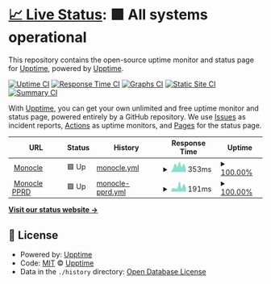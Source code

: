 # [📈 Live Status](https://upptime.github.io/upptime): <!--live status--> **🟩 All systems operational**

This repository contains the open-source uptime monitor and status page for [Upptime](https://upptime.js.org), powered by [Upptime](https://github.com/upptime/upptime).

[![Uptime CI](https://github.com/john-pope/monocle-status/workflows/Uptime%20CI/badge.svg)](https://github.com/john-pope/monocle-status/actions?query=workflow%3A%22Uptime+CI%22)
[![Response Time CI](https://github.com/john-pope/monocle-status/workflows/Response%20Time%20CI/badge.svg)](https://github.com/john-pope/monocle-status/actions?query=workflow%3A%22Response+Time+CI%22)
[![Graphs CI](https://github.com/john-pope/monocle-status/workflows/Graphs%20CI/badge.svg)](https://github.com/john-pope/monocle-status/actions?query=workflow%3A%22Graphs+CI%22)
[![Static Site CI](https://github.com/john-pope/monocle-status/workflows/Static%20Site%20CI/badge.svg)](https://github.com/john-pope/monocle-status/actions?query=workflow%3A%22Static+Site+CI%22)
[![Summary CI](https://github.com/john-pope/monocle-status/workflows/Summary%20CI/badge.svg)](https://github.com/john-pope/monocle-status/actions?query=workflow%3A%22Summary+CI%22)

With [Upptime](https://upptime.js.org), you can get your own unlimited and free uptime monitor and status page, powered entirely by a GitHub repository. We use [Issues](https://github.com/upptime/upptime/issues) as incident reports, [Actions](https://github.com/john-pope/monocle-status/actions) as uptime monitors, and [Pages](https://upptime.github.io/upptime) for the status page.

<!--start: status pages-->
<!-- This summary is generated by Upptime (https://github.com/upptime/upptime) -->
<!-- Do not edit this manually, your changes will be overwritten -->
<!-- prettier-ignore -->
| URL | Status | History | Response Time | Uptime |
| --- | ------ | ------- | ------------- | ------ |
| <img alt="" src="https://favicons.githubusercontent.com/monocle.usu.edu" height="13"> [Monocle](https://monocle.usu.edu/api/health-check) | 🟩 Up | [monocle.yml](https://github.com/john-pope/monocle-status/commits/HEAD/history/monocle.yml) | <details><summary><img alt="Response time graph" src="./graphs/monocle/response-time-week.png" height="20"> 353ms</summary><br><a href="https://john-pope.github.io/monocle-status/history/monocle"><img alt="Response time 326" src="https://img.shields.io/endpoint?url=https%3A%2F%2Fraw.githubusercontent.com%2Fjohn-pope%2Fmonocle-status%2FHEAD%2Fapi%2Fmonocle%2Fresponse-time.json"></a><br><a href="https://john-pope.github.io/monocle-status/history/monocle"><img alt="24-hour response time 158" src="https://img.shields.io/endpoint?url=https%3A%2F%2Fraw.githubusercontent.com%2Fjohn-pope%2Fmonocle-status%2FHEAD%2Fapi%2Fmonocle%2Fresponse-time-day.json"></a><br><a href="https://john-pope.github.io/monocle-status/history/monocle"><img alt="7-day response time 353" src="https://img.shields.io/endpoint?url=https%3A%2F%2Fraw.githubusercontent.com%2Fjohn-pope%2Fmonocle-status%2FHEAD%2Fapi%2Fmonocle%2Fresponse-time-week.json"></a><br><a href="https://john-pope.github.io/monocle-status/history/monocle"><img alt="30-day response time 326" src="https://img.shields.io/endpoint?url=https%3A%2F%2Fraw.githubusercontent.com%2Fjohn-pope%2Fmonocle-status%2FHEAD%2Fapi%2Fmonocle%2Fresponse-time-month.json"></a><br><a href="https://john-pope.github.io/monocle-status/history/monocle"><img alt="1-year response time 326" src="https://img.shields.io/endpoint?url=https%3A%2F%2Fraw.githubusercontent.com%2Fjohn-pope%2Fmonocle-status%2FHEAD%2Fapi%2Fmonocle%2Fresponse-time-year.json"></a></details> | <details><summary><a href="https://john-pope.github.io/monocle-status/history/monocle">100.00%</a></summary><a href="https://john-pope.github.io/monocle-status/history/monocle"><img alt="All-time uptime 100.00%" src="https://img.shields.io/endpoint?url=https%3A%2F%2Fraw.githubusercontent.com%2Fjohn-pope%2Fmonocle-status%2FHEAD%2Fapi%2Fmonocle%2Fuptime.json"></a><br><a href="https://john-pope.github.io/monocle-status/history/monocle"><img alt="24-hour uptime 100.00%" src="https://img.shields.io/endpoint?url=https%3A%2F%2Fraw.githubusercontent.com%2Fjohn-pope%2Fmonocle-status%2FHEAD%2Fapi%2Fmonocle%2Fuptime-day.json"></a><br><a href="https://john-pope.github.io/monocle-status/history/monocle"><img alt="7-day uptime 100.00%" src="https://img.shields.io/endpoint?url=https%3A%2F%2Fraw.githubusercontent.com%2Fjohn-pope%2Fmonocle-status%2FHEAD%2Fapi%2Fmonocle%2Fuptime-week.json"></a><br><a href="https://john-pope.github.io/monocle-status/history/monocle"><img alt="30-day uptime 100.00%" src="https://img.shields.io/endpoint?url=https%3A%2F%2Fraw.githubusercontent.com%2Fjohn-pope%2Fmonocle-status%2FHEAD%2Fapi%2Fmonocle%2Fuptime-month.json"></a><br><a href="https://john-pope.github.io/monocle-status/history/monocle"><img alt="1-year uptime 100.00%" src="https://img.shields.io/endpoint?url=https%3A%2F%2Fraw.githubusercontent.com%2Fjohn-pope%2Fmonocle-status%2FHEAD%2Fapi%2Fmonocle%2Fuptime-year.json"></a></details>
| <img alt="" src="https://favicons.githubusercontent.com/monoclepprd.usu.edu" height="13"> [Monocle PPRD](https://monoclepprd.usu.edu/api/health-check) | 🟩 Up | [monocle-pprd.yml](https://github.com/john-pope/monocle-status/commits/HEAD/history/monocle-pprd.yml) | <details><summary><img alt="Response time graph" src="./graphs/monocle-pprd/response-time-week.png" height="20"> 191ms</summary><br><a href="https://john-pope.github.io/monocle-status/history/monocle-pprd"><img alt="Response time 197" src="https://img.shields.io/endpoint?url=https%3A%2F%2Fraw.githubusercontent.com%2Fjohn-pope%2Fmonocle-status%2FHEAD%2Fapi%2Fmonocle-pprd%2Fresponse-time.json"></a><br><a href="https://john-pope.github.io/monocle-status/history/monocle-pprd"><img alt="24-hour response time 151" src="https://img.shields.io/endpoint?url=https%3A%2F%2Fraw.githubusercontent.com%2Fjohn-pope%2Fmonocle-status%2FHEAD%2Fapi%2Fmonocle-pprd%2Fresponse-time-day.json"></a><br><a href="https://john-pope.github.io/monocle-status/history/monocle-pprd"><img alt="7-day response time 191" src="https://img.shields.io/endpoint?url=https%3A%2F%2Fraw.githubusercontent.com%2Fjohn-pope%2Fmonocle-status%2FHEAD%2Fapi%2Fmonocle-pprd%2Fresponse-time-week.json"></a><br><a href="https://john-pope.github.io/monocle-status/history/monocle-pprd"><img alt="30-day response time 197" src="https://img.shields.io/endpoint?url=https%3A%2F%2Fraw.githubusercontent.com%2Fjohn-pope%2Fmonocle-status%2FHEAD%2Fapi%2Fmonocle-pprd%2Fresponse-time-month.json"></a><br><a href="https://john-pope.github.io/monocle-status/history/monocle-pprd"><img alt="1-year response time 197" src="https://img.shields.io/endpoint?url=https%3A%2F%2Fraw.githubusercontent.com%2Fjohn-pope%2Fmonocle-status%2FHEAD%2Fapi%2Fmonocle-pprd%2Fresponse-time-year.json"></a></details> | <details><summary><a href="https://john-pope.github.io/monocle-status/history/monocle-pprd">100.00%</a></summary><a href="https://john-pope.github.io/monocle-status/history/monocle-pprd"><img alt="All-time uptime 100.00%" src="https://img.shields.io/endpoint?url=https%3A%2F%2Fraw.githubusercontent.com%2Fjohn-pope%2Fmonocle-status%2FHEAD%2Fapi%2Fmonocle-pprd%2Fuptime.json"></a><br><a href="https://john-pope.github.io/monocle-status/history/monocle-pprd"><img alt="24-hour uptime 100.00%" src="https://img.shields.io/endpoint?url=https%3A%2F%2Fraw.githubusercontent.com%2Fjohn-pope%2Fmonocle-status%2FHEAD%2Fapi%2Fmonocle-pprd%2Fuptime-day.json"></a><br><a href="https://john-pope.github.io/monocle-status/history/monocle-pprd"><img alt="7-day uptime 100.00%" src="https://img.shields.io/endpoint?url=https%3A%2F%2Fraw.githubusercontent.com%2Fjohn-pope%2Fmonocle-status%2FHEAD%2Fapi%2Fmonocle-pprd%2Fuptime-week.json"></a><br><a href="https://john-pope.github.io/monocle-status/history/monocle-pprd"><img alt="30-day uptime 100.00%" src="https://img.shields.io/endpoint?url=https%3A%2F%2Fraw.githubusercontent.com%2Fjohn-pope%2Fmonocle-status%2FHEAD%2Fapi%2Fmonocle-pprd%2Fuptime-month.json"></a><br><a href="https://john-pope.github.io/monocle-status/history/monocle-pprd"><img alt="1-year uptime 100.00%" src="https://img.shields.io/endpoint?url=https%3A%2F%2Fraw.githubusercontent.com%2Fjohn-pope%2Fmonocle-status%2FHEAD%2Fapi%2Fmonocle-pprd%2Fuptime-year.json"></a></details>

<!--end: status pages-->

[**Visit our status website →**](https://upptime.github.io/upptime)

## 📄 License

- Powered by: [Upptime](https://github.com/upptime/upptime)
- Code: [MIT](./LICENSE) © [Upptime](https://upptime.js.org)
- Data in the `./history` directory: [Open Database License](https://opendatacommons.org/licenses/odbl/1-0/)
